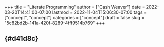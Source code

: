 +++
title = "Literate Programming"
author = ["Cash Weaver"]
date = 2022-03-20T14:41:00-07:00
lastmod = 2022-11-04T15:06:30-07:00
tags = ["concept", "concept"]
categories = ["concept"]
draft = false
slug = "5c82bd2b-141a-420f-8289-4fff9514b769"
+++

##  {#d41d8c}

